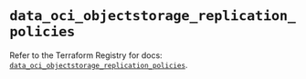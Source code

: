 # `data_oci_objectstorage_replication_policies`

Refer to the Terraform Registry for docs: [`data_oci_objectstorage_replication_policies`](https://registry.terraform.io/providers/hashicorp/oci/7.19.0/docs/data-sources/objectstorage_replication_policies).
